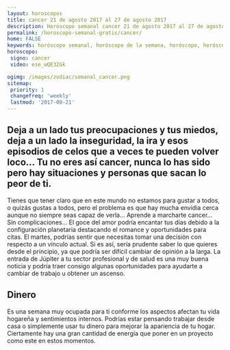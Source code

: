 ```yaml
---
layout: horoscopos
title: cancer 21 de agosto 2017 al 27 de agosto 2017 
description: Horóscopo semanal cancer 21 de agosto 2017 al 27 de agosto 2017. Deja a un lado tus preocupaciones y tus miedos, deja a un lado la inseguridad, la ira y esos episodios de celos que a veces te pueden volver loco… Tu no eres así cancer, nunca lo has sido pero hay situaciones y personas que sacan lo peor de ti.
permalink: /horoscopo-semanal-gratis/cancer/
home: FALSE
keywords: horóscopo semanal, horóscopo de la semana, horóscopo, horóscopo gratis,horóscopos, horóscopo esperanza gracia, horoscopos cancer la semana, horóscopos gratis, Tarot, Astrologia, Zodíaco, cancer, horoscopo gratis, semanal
horoscopo:
 signo: cancer
 video: ese_wQE32Gk

ogimg: /images/zodiac/semanal_cancer.png
sitemap:
 priority: 1
 changefreq: 'weekly'
 lastmod: '2017-08-21'
---
```




## Deja a un lado tus preocupaciones y tus miedos, deja a un lado la inseguridad, la ira y esos episodios de celos que a veces te pueden volver loco… Tu no eres así cancer, nunca lo has sido pero hay situaciones y personas que sacan lo peor de ti.

Tienes que tener claro que en este mundo no estamos para gustar a todos, o quizás gustas a todos, pero el problema es que hay mucha envidia cerca aunque no siempre seas capaz de verla… 
Aprende a marcharte cancer… Sin complicaciones…
El goce del amor podría encantar tus días debido a la configuración planetaria destacando el romance y oportunidades para citas. El martes, podrías sentir que necesitas tomar una decisión con respecto a un vínculo actual. Si es así, sería prudente saber lo que quieres desde el principio, ya que podría ser difícil cambiar de opinión a la larga. La entrada de Júpiter a tu sector profesional y de salud es una muy buena noticia y podría traer consigo algunas oportunidades para ayudarte a cambiar de trabajo u obtener un ascenso.

## Dinero

Es una semana muy ocupada para ti conforme los aspectos afectan tu vida hogareña y sentimientos internos. Podrías estar pensando trabajar desde casa o simplemente usar tu dinero para mejorar la apariencia de tu hogar. Ciertamente hay una gran cantidad de energía que poner en un proyecto como este en estos momentos.